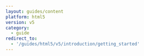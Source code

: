 ```yaml
---
layout: guides/content
platform: html5
version: v5
category:
  - guide
redirect_to:
  - '/guides/html5/v5/introduction/getting_started'
---
```

